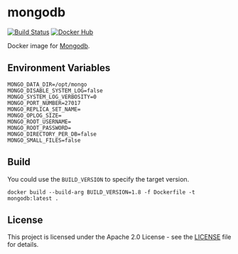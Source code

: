 # mongodb

[![Build Status](https://drone.owncloud.com/api/badges/owncloud-ops/mongodb/status.svg)](https://drone.owncloud.com/owncloud-ops/mongodb/)
[![Docker Hub](https://img.shields.io/badge/docker-latest-blue.svg?logo=docker&logoColor=white)](https://hub.docker.com/r/owncloudops/mongodb)

Docker image for [Mongodb](https://www.mongodb.com/de).

## Environment Variables

```Shell
MONGO_DATA_DIR=/opt/mongo
MONGO_DISABLE_SYSTEM_LOG=false
MONGO_SYSTEM_LOG_VERBOSITY=0
MONGO_PORT_NUMBER=27017
MONGO_REPLICA_SET_NAME=
MONGO_OPLOG_SIZE=
MONGO_ROOT_USERNAME=
MONGO_ROOT_PASSWORD=
MONGO_DIRECTORY_PER_DB=false
MONGO_SMALL_FILES=false
```

## Build

You could use the `BUILD_VERSION` to specify the target version.

```Shell
docker build --build-arg BUILD_VERSION=1.8 -f Dockerfile -t mongodb:latest .
```

## License

This project is licensed under the Apache 2.0 License - see the [LICENSE](https://github.com/owncloud-ops/mongodb/blob/master/LICENSE) file for details.
